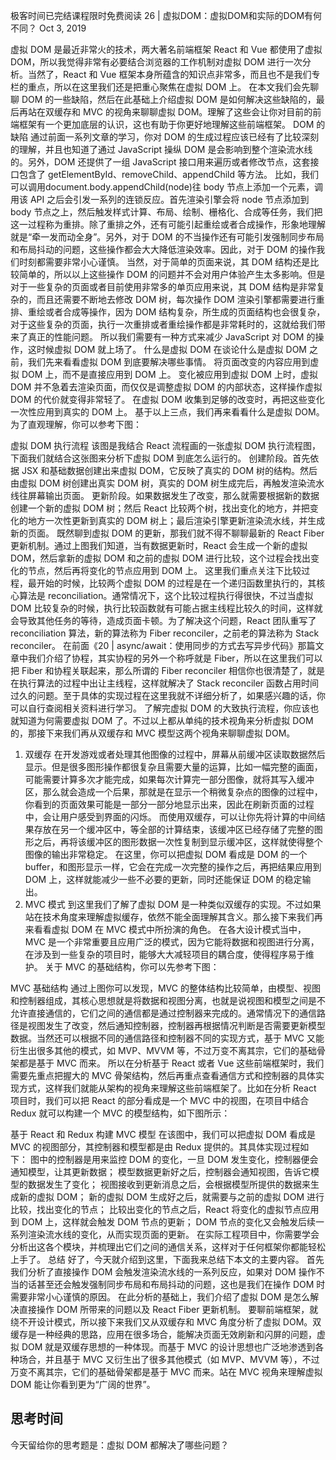 极客时间已完结课程限时免费阅读
26 | 虚拟DOM：虚拟DOM和实际的DOM有何不同？
Oct 3, 2019

虚拟 DOM 是最近非常火的技术，两大著名前端框架 React 和 Vue 都使用了虚拟 DOM，所以我觉得非常有必要结合浏览器的工作机制对虚拟 DOM 进行一次分析。当然了，React 和 Vue 框架本身所蕴含的知识点非常多，而且也不是我们专栏的重点，所以在这里我们还是把重心聚焦在虚拟 DOM 上。
在本文我们会先聊聊 DOM 的一些缺陷，然后在此基础上介绍虚拟 DOM 是如何解决这些缺陷的，最后再站在双缓存和 MVC 的视角来聊聊虚拟 DOM。理解了这些会让你对目前的前端框架有一个更加底层的认识，这也有助于你更好地理解这些前端框架。
DOM 的缺陷
通过前面一系列文章的学习，你对 DOM 的生成过程应该已经有了比较深刻的理解，并且也知道了通过 JavaScript 操纵 DOM 是会影响到整个渲染流水线的。另外，DOM 还提供了一组 JavaScript 接口用来遍历或者修改节点，这套接口包含了 getElementById、removeChild、appendChild 等方法。
比如，我们可以调用document.body.appendChild(node)往 body 节点上添加一个元素，调用该 API 之后会引发一系列的连锁反应。首先渲染引擎会将 node 节点添加到 body 节点之上，然后触发样式计算、布局、绘制、栅格化、合成等任务，我们把这一过程称为重排。除了重排之外，还有可能引起重绘或者合成操作，形象地理解就是“牵一发而动全身”。另外，对于 DOM 的不当操作还有可能引发强制同步布局和布局抖动的问题，这些操作都会大大降低渲染效率。因此，对于 DOM 的操作我们时刻都需要非常小心谨慎。
当然，对于简单的页面来说，其 DOM 结构还是比较简单的，所以以上这些操作 DOM 的问题并不会对用户体验产生太多影响。但是对于一些复杂的页面或者目前使用非常多的单页应用来说，其 DOM 结构是非常复杂的，而且还需要不断地去修改 DOM 树，每次操作 DOM 渲染引擎都需要进行重排、重绘或者合成等操作，因为 DOM 结构复杂，所生成的页面结构也会很复杂，对于这些复杂的页面，执行一次重排或者重绘操作都是非常耗时的，这就给我们带来了真正的性能问题。
所以我们需要有一种方式来减少 JavaScript 对 DOM 的操作，这时候虚拟 DOM 就上场了。
什么是虚拟 DOM
在谈论什么是虚拟 DOM 之前，我们先来看看虚拟 DOM 到底要解决哪些事情。
将页面改变的内容应用到虚拟 DOM 上，而不是直接应用到 DOM 上。
变化被应用到虚拟 DOM 上时，虚拟 DOM 并不急着去渲染页面，而仅仅是调整虚拟 DOM 的内部状态，这样操作虚拟 DOM 的代价就变得非常轻了。
在虚拟 DOM 收集到足够的改变时，再把这些变化一次性应用到真实的 DOM 上。
基于以上三点，我们再来看看什么是虚拟 DOM。为了直观理解，你可以参考下图：

虚拟 DOM 执行流程
该图是我结合 React 流程画的一张虚拟 DOM 执行流程图，下面我们就结合这张图来分析下虚拟 DOM 到底怎么运行的。
创建阶段。首先依据 JSX 和基础数据创建出来虚拟 DOM，它反映了真实的 DOM 树的结构。然后由虚拟 DOM 树创建出真实 DOM 树，真实的 DOM 树生成完后，再触发渲染流水线往屏幕输出页面。
更新阶段。如果数据发生了改变，那么就需要根据新的数据创建一个新的虚拟 DOM 树；然后 React 比较两个树，找出变化的地方，并把变化的地方一次性更新到真实的 DOM 树上；最后渲染引擎更新渲染流水线，并生成新的页面。
既然聊到虚拟 DOM 的更新，那我们就不得不聊聊最新的 React Fiber 更新机制。通过上图我们知道，当有数据更新时，React 会生成一个新的虚拟 DOM，然后拿新的虚拟 DOM 和之前的虚拟 DOM 进行比较，这个过程会找出变化的节点，然后再将变化的节点应用到 DOM 上。
这里我们重点关注下比较过程，最开始的时候，比较两个虚拟 DOM 的过程是在一个递归函数里执行的，其核心算法是 reconciliation。通常情况下，这个比较过程执行得很快，不过当虚拟 DOM 比较复杂的时候，执行比较函数就有可能占据主线程比较久的时间，这样就会导致其他任务的等待，造成页面卡顿。为了解决这个问题，React 团队重写了 reconciliation 算法，新的算法称为 Fiber reconciler，之前老的算法称为 Stack reconciler。
在前面《20 | async/await：使用同步的方式去写异步代码》那篇文章中我们介绍了协程，其实协程的另外一个称呼就是 Fiber，所以在这里我们可以把 Fiber 和协程关联起来，那么所谓的 Fiber reconciler 相信你也很清楚了，就是在执行算法的过程中出让主线程，这样就解决了 Stack reconciler 函数占用时间过久的问题。至于具体的实现过程在这里我就不详细分析了，如果感兴趣的话，你可以自行查阅相关资料进行学习。
了解完虚拟 DOM 的大致执行流程，你应该也就知道为何需要虚拟 DOM 了。不过以上都从单纯的技术视角来分析虚拟 DOM 的，那接下来我们再从双缓存和 MVC 模型这两个视角来聊聊虚拟 DOM。
1. 双缓存
在开发游戏或者处理其他图像的过程中，屏幕从前缓冲区读取数据然后显示。但是很多图形操作都很复杂且需要大量的运算，比如一幅完整的画面，可能需要计算多次才能完成，如果每次计算完一部分图像，就将其写入缓冲区，那么就会造成一个后果，那就是在显示一个稍微复杂点的图像的过程中，你看到的页面效果可能是一部分一部分地显示出来，因此在刷新页面的过程中，会让用户感受到界面的闪烁。
而使用双缓存，可以让你先将计算的中间结果存放在另一个缓冲区中，等全部的计算结束，该缓冲区已经存储了完整的图形之后，再将该缓冲区的图形数据一次性复制到显示缓冲区，这样就使得整个图像的输出非常稳定。
在这里，你可以把虚拟 DOM 看成是 DOM 的一个 buffer，和图形显示一样，它会在完成一次完整的操作之后，再把结果应用到 DOM 上，这样就能减少一些不必要的更新，同时还能保证 DOM 的稳定输出。
2. MVC 模式
到这里我们了解了虚拟 DOM 是一种类似双缓存的实现。不过如果站在技术角度来理解虚拟缓存，依然不能全面理解其含义。那么接下来我们再来看看虚拟 DOM 在 MVC 模式中所扮演的角色。
在各大设计模式当中，MVC 是一个非常重要且应用广泛的模式，因为它能将数据和视图进行分离，在涉及到一些复杂的项目时，能够大大减轻项目的耦合度，使得程序易于维护。
关于 MVC 的基础结构，你可以先参考下图：

MVC 基础结构
通过上图你可以发现，MVC 的整体结构比较简单，由模型、视图和控制器组成，其核心思想就是将数据和视图分离，也就是说视图和模型之间是不允许直接通信的，它们之间的通信都是通过控制器来完成的。通常情况下的通信路径是视图发生了改变，然后通知控制器，控制器再根据情况判断是否需要更新模型数据。当然还可以根据不同的通信路径和控制器不同的实现方式，基于 MVC 又能衍生出很多其他的模式，如 MVP、MVVM 等，不过万变不离其宗，它们的基础骨架都是基于 MVC 而来。
所以在分析基于 React 或者 Vue 这些前端框架时，我们需要先重点把握大的 MVC 骨架结构，然后再重点查看通信方式和控制器的具体实现方式，这样我们就能从架构的视角来理解这些前端框架了。比如在分析 React 项目时，我们可以把 React 的部分看成是一个 MVC 中的视图，在项目中结合 Redux 就可以构建一个 MVC 的模型结构，如下图所示：

基于 React 和 Redux 构建 MVC 模型
在该图中，我们可以把虚拟 DOM 看成是 MVC 的视图部分，其控制器和模型都是由 Redux 提供的。其具体实现过程如下：
图中的控制器是用来监控 DOM 的变化，一旦 DOM 发生变化，控制器便会通知模型，让其更新数据；
模型数据更新好之后，控制器会通知视图，告诉它模型的数据发生了变化；
视图接收到更新消息之后，会根据模型所提供的数据来生成新的虚拟 DOM；
新的虚拟 DOM 生成好之后，就需要与之前的虚拟 DOM 进行比较，找出变化的节点；
比较出变化的节点之后，React 将变化的虚拟节点应用到 DOM 上，这样就会触发 DOM 节点的更新；
DOM 节点的变化又会触发后续一系列渲染流水线的变化，从而实现页面的更新。
在实际工程项目中，你需要学会分析出这各个模块，并梳理出它们之间的通信关系，这样对于任何框架你都能轻松上手了。
总结
好了，今天就介绍到这里，下面我来总结下本文的主要内容。
首先我们分析了直接操作 DOM 会触发渲染流水线的一系列反应，如果对 DOM 操作不当的话甚至还会触发强制同步布局和布局抖动的问题，这也是我们在操作 DOM 时需要非常小心谨慎的原因。
在此分析的基础上，我们介绍了虚拟 DOM 是怎么解决直接操作 DOM 所带来的问题以及 React Fiber 更新机制。
要聊前端框架，就绕不开设计模式，所以接下来我们又从双缓存和 MVC 角度分析了虚拟 DOM。双缓存是一种经典的思路，应用在很多场合，能解决页面无效刷新和闪屏的问题，虚拟 DOM 就是双缓存思想的一种体现。而基于 MVC 的设计思想也广泛地渗透到各种场合，并且基于 MVC 又衍生出了很多其他模式（如 MVP、MVVM 等），不过万变不离其宗，它们的基础骨架都是基于 MVC 而来。站在 MVC 视角来理解虚拟 DOM 能让你看到更为“广阔的世界”。
## 思考时间
今天留给你的思考题是：虚拟 DOM 都解决了哪些问题？

<!-- 1. 频繁更新dom引起的性能问题
2. 将真实DOM和js操作解耦，减少js操作dom复杂性。
老师答疑的时候可以介绍下react的fiber吗？感觉李老师的文章通俗易懂，很受益（网上文章分析参差不齐的）
今日总结：
为什么会出现虚拟DOM？javascript直接操作DOM可能会引起重排 重绘等操作（强制同步布局和布局抖动）引起性能问题。这是需要一个中间层来优化dom的操作（批量更新dom，优化更新dom细节），虚拟DOM就呼之欲出了。之后从双缓存和MVC模型的角度来解析了虚拟DOM。

张宗伟
2021-05-29
虚拟DOM的出现根本意义上不是为了解决 js 频繁操作DOM而引起的性能问题，因为如果通过 js 来操作DOM，那么无论用什么方式，多少动作都需要执行，虚拟DOM并没有减少操作。虚拟DOM的意义在于改变了开发模式，之前是需要手动管理DOM，数据和DOM操作糅合在一起，开发效率低下；之后是使用框架/库自动管理DOM，数据驱动DOM的更新，只需要关注数据的变化即可。但是这会遇到一个问题，就是当数据改变时，框架需要更新全部的DOM吗？显然这是不可接受的，js 操作DOM的代价很高，所以当数据变化时并不直接对DOM进行更新，而是先对应在虚拟DOM上，通过与之前的虚拟DOM进行比较，确定需要更新的变动，然后在对应在真实的DOM上。

AMIR
2019-12-30
老师，我用js文件里面操作dom原生操作，不也是这个js文件执行完，也就是所有的dom原生操作都做完，才统一渲染页面么？我觉得虚拟dom只是对比innerHtml更有优势，并且屏蔽了原生的操作，可以使更多人来使用数据驱动视图，而不必要去操作麻烦的原生操作，就从效率来说，虚拟dom肯定比原生的差啊，虚拟dom对比完了，不还是得调用原生的操作么？他至少比原生多了diff算法的时间，麻烦老师解答下，提了挺多问题了，老师有空看一下

柒月
2019-10-03
主要还是解决频繁操作DOM引起页面响应慢的问题。
虚拟DOM就是一个JS对象，通过diff算法比较新老DOM树的差别，来达到最小化局部更新的目的。
其本质不过是用JS的运算性能的消耗来换取操作DOM的性能消耗。
共 5 条评论

10

小蛋糕
2020-02-13
说虚拟 DOM 解决的问题，那一定应该是和 DOM 存在什么问题来进行比较吧？
DOM 存在的问题：
- 对 DOM 进行操作时往往会引起重排、重绘
- 编写不当的代码操作 DOM 还会引起强制布局和布局抖动
- 复杂的页面往往会频繁的操作 DOM
虚拟 DOM 对此的优势：
虚拟 DOM 最终当然也会产生重排、重绘等操作，但是由于虚拟 DOM 对 真实 DOM 的预解析和变化搜集的双缓存机制，使得操作 DOM 的频率会明显的降低。
操作 DOM 的频率降低同样会使得强制同步布局和布局抖动得到一定的优化。
这个是我对于虚拟 DOM 的优势的理解，如果有什么不对的，还望指正。
展开

桃翁
2019-10-22
老师，为什么 React 的 Fiber 不用 async/await 来实现呢？

😎
2021-03-16
似乎大家都没有提到一点，虚拟dom可以实现跨端，如React Native

隔夜果酱
2019-10-03
李老师后面会考虑React源码类的专栏么?
网上的视频和文章很多都流于表面,或者生搬硬套的进行解释,看的让人头大.
如果李老师有精力和兴趣的话,希望可以开专栏为我们指点迷津呀.
共 1 条评论

4

小兵
2019-10-03
老师，文中的虚拟Dom收集到足够的变化是什么意思？会不会导致页面的响应变慢？

穿秋裤的男孩
2020-04-21
读完文章之后，感觉虚拟DOM技术和DOM碎片（createDocumentFragment）很像，都是提供缓存的策略。

Geek_gaoqin
2020-04-17
老师你的课程太好了，再开个课程讲react angular等框架的知识点吧，以及结合这个浏览器原理再讲讲框架原理和源码分析吧

coco
2020-04-16
希望李老师开设vue专栏，很喜欢李老师的专栏，买了不少的，还是最喜欢您的专栏，通俗易懂


2

淡
2019-10-08
老师，你好。我有两个小疑问：
1.就是说到新算法的时候，使用协程说让出主线程。前面课程里说道线程同一时刻只能有一个协程能执行，这里说的协程如果还属于主线程的话，我理解的依然会卡主线程，如果不属于相当于新开线程来执行diff算法。请问我是不是哪里理解错了？
2.就是分析React更新dom，第一步说监听DOM的变化，后面又说React变化的虚拟DOM同步更新到实际DOM，触发DOM的更新。我理解第一步应该是监听虚拟DOM变更函数调用，但是这样由于示例图又不一样了，如果是实际DOM的变化都已经变化了就没后面什么事了吧？

宇宙全栈
2019-10-04
基于 React 和 Redux 构建 MVC 模型的配图中，控制器是不是不能直接改变视图？因为 redux 模型是单向数据流吧

james
2020-06-10
由于真实的DOM结构是非常庞大且复杂的，因此可以采用js对象来描述真实的DOM结构，这就是虚拟DOM，并且当数据更新后，需要更新视图，根据新的数据生成一个新的虚拟DOM，然后基于新的虚拟DOM，跟旧的虚拟DOM进行比较，找出更新的部分，改造旧的虚拟DOM，再讲虚拟DOM转化成真实DOM，再一次性插入到视图节点中。这样子通过避免重复操作DOM元素，牺牲js的运算消耗，但是在如今高CPU的计算机处理性能下，这点消耗可以忽略，从而提高视图渲染的性能

Hurry
2019-10-03
频繁DOM操作是非常消耗浏览器性能的，虚拟DOM核心还是将批量DOM操作后的变化一次性更新到浏览器。
共 3 条评论

1

skyline
2022-01-07
文中"在虚拟 DOM 收集到足够的改变时，再把这些变化一次性应用到真实的 DOM 上。"这句话我不赞同，虚拟DOM最中也是将对比出不的不同点一次一次调用原生API更新DOM，并不能实现“一次性”应用到真实DOM
虚拟DOM从来不是为了解决性能问题，而是现代框架为实现mvvm，解放开发人员生产力做的一种折中的方案。
个人观点

卷不动了
2021-10-24
我理解只要不在页面上插入删除节点或者对dom元素的几何信息进行改变就不会触发重排重绘，就算我使用虚拟dom我在虚拟dom中增加节点依然会触发重排才对,而且我如果在页面上只想改变dom元素中某个文字，我直接操作dom明显来的更快,使用虚拟dom反而要去经过对比计算,效率明显不如前者,虚拟dom主要是提高开发效率的同时提供过得去的性能,在最初,改变dom中的内容需要手动获取dom对元素更改,使用虚拟dom只需要关心数据变化,这样使得开发效率有所提升,并且虚拟dom还可以应用在移动端,如果追求性能虚拟dom应该不是最优选择
展开

乐意
2021-09-09
在vue中使用document.getElementbyId获得的是虚拟dom还是真实dom呢

 -->
